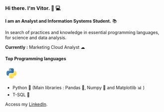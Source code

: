 ### Hi there. I'm Vitor. 👋 💻 

**I am an Analyst and Information Systems Student.** 📚

In search of practices and knowledge in essential programming languages, for science and data analysis.

**Currently :** Marketing Cloud Analyst ☁ 

#### Top Programming languages

<p align="left"> <a href="https://www.python.org" target="_blank"> <img src="https://raw.githubusercontent.com/devicons/devicon/master/icons/python/python-original.svg" alt="python" width="40" height="40"/> </a> </p> <p align="left">
  
- Python 🐍 (Main libraries : Pandas 🐼, Numpy 🔳 and Matplotlib 📊 )
- T-SQL 🎲

Access my [LinkedIn](https://www.linkedin.com/in/vitor-duarte-bem-3b0673166/). 

<!--
**Vvitoor21/Vvitoor21** is a ✨ _special_ ✨ repository because its `README.md` (this file) appears on your GitHub profile.

Here are some ideas to get you started:

- 🔭 I’m currently working on ...
- 🌱 I’m currently learning ...
- 👯 I’m looking to collaborate on ...
- 🤔 I’m looking for help with ...
- 💬 Ask me about ...
- 📫 How to reach me: ...
- 😄 Pronouns: ...
- ⚡ Fun fact: ...
-->
